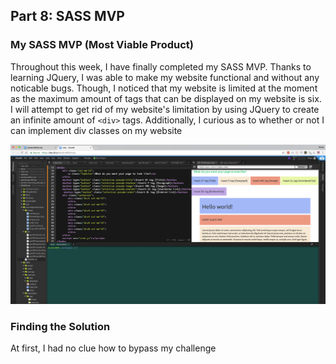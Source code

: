 ## Part 8: SASS MVP

### My SASS MVP (Most Viable Product)

Throughout this week, I have finally completed my SASS MVP. Thanks to learning JQuery, I was able to make my website functional and without 
any noticable bugs. Though, I noticed that my website is limited at the moment as the maximum amount of tags that can be displayed on my website is six.
I will attempt to get rid of my website's limitation by using JQuery to create an infinite amount of `<div>` tags. Additionally, I curious as to whether or not
I can implement div classes on my website

![My MVP](../images/MVP.png)

### Finding the Solution

At first, I had no clue how to bypass my challenge 